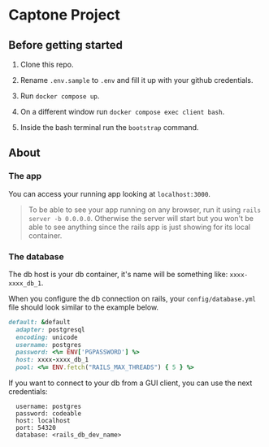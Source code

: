 # Captone Project

## Before getting started

1. Clone this repo.

2. Rename `.env.sample` to `.env` and fill it up with your github credentials.

3. Run `docker compose up`.

4. On a different window run `docker compose exec client bash`.

5. Inside the bash terminal run the `bootstrap` command.


## About

### The app

You can access your running app looking at `localhost:3000`.

> To be able to see your app running on any browser, run it using `rails server -b 0.0.0.0`.
> Otherwise the server will start but you won't be able to see anything since the rails app is just showing for its local container.

### The database

The db host is your db container, it's name will be something like: `xxxx-xxxx_db_1`.

When you configure the db connection on rails, your `config/database.yml` file should look similar to the example below.

```ruby
default: &default
  adapter: postgresql
  encoding: unicode
  username: postgres
  password: <%= ENV['PGPASSWORD'] %>
  host: xxxx-xxxx_db_1
  pool: <%= ENV.fetch("RAILS_MAX_THREADS") { 5 } %>
```

If you want to connect to your db from a GUI client, you can use the next credentials:

```
  username: postgres
  password: codeable
  host: localhost
  port: 54320
  database: <rails_db_dev_name>
```
